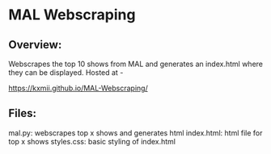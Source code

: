 # MAL Webscraping
## Overview:
Webscrapes the top 10 shows from MAL and generates an index.html where they can be displayed. Hosted at -

https://kxmii.github.io/MAL-Webscraping/

## Files:
mal.py: webscrapes top x shows and generates html
index.html: html file for top x shows
styles.css: basic styling of index.html
